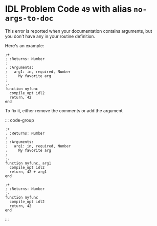 # IDL Problem Code `49` with alias `no-args-to-doc`

<!--@include: ./severity/docs_error.md-->

This error is reported when your documentation contains arguments, but you don't have any in your routine definition.

Here's an example:

```idl{4,5,6}
;+
; :Returns: Number
;
; :Arguments:
;   arg1: in, required, Number
;     My favorite arg
;
;-
function myfunc
  compile_opt idl2
  return, 42
end
```

To fix it, either remove the comments or add the argument

::: code-group

```idl{9} [Fix: Add Argument]
;+
; :Returns: Number
;
; :Arguments:
;   arg1: in, required, Number
;     My favorite arg
;
;-
function myfunc, arg1
  compile_opt idl2
  return, 42 + arg1
end
```

```idl [Fix: Remove Docs]
;+
; :Returns: Number
;-
function myfunc
  compile_opt idl2
  return, 42
end
```

:::
